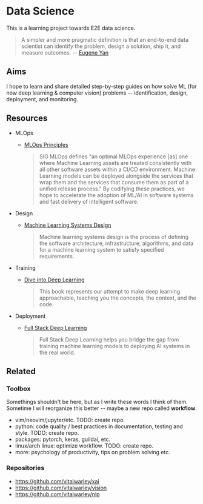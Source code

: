 # Data Science

This is a learning project towards E2E data science. 

> A simpler and more pragmatic definition is that an end-to-end data scientist can identify the problem, design a solution, ship it, and measure outcomes. -- [Eugene Yan](https://applyingml.com/resources/end-to-end/)

## Aims

I hope to learn and share detailed step-by-step guides on how solve ML (for now deep learning & computer vision) problems -- identification, design, deployment, and monitoring. 

## Resources

- MLOps
  - [MLOps Principles](https://ml-ops.org/content/mlops-principles)

    > SIG MLOps defines “an optimal MLOps experience [as] one where Machine Learning assets are treated consistently with all other software assets within a CI/CD environment. Machine Learning models can be deployed alongside the services that wrap them and the services that consume them as part of a unified release process.” By codifying these practices, we hope to accelerate the adoption of ML/AI in software systems and fast delivery of intelligent software.

- Design
  - [Machine Learning Systems Design](https://huyenchip.com/machine-learning-systems-design/toc.html)

    > Machine learning systems design is the process of defining the software architecture, infrastructure, algorithms, and data for a machine learning system to satisfy specified requirements.

- Training
  - [Dive into Deep Learning](https://d2l.ai/)

    > This book represents our attempt to make deep learning approachable, teaching you the concepts, the context, and the code.


- Deployment
  - [Full Stack Deep Learning](https://fall2019.fullstackdeeplearning.com/)

    > Full Stack Deep Learning helps you bridge the gap from training machine learning models to deploying AI systems in the real world.

## Related

### Toolbox

Somethings shouldn't be here, but as I write these words I think of them. Sometime I will reorganize this better -- maybe a new repo called **workflow**.

- vim/neovim/jupyter/etc. TODO: create repo.
- python: code quality / best practices in documentation, testing and style. TODO: create repo.
- packages: pytorch, keras, guildai, etc.
- linux/arch linux: optimize workflow. TODO: create repo.
- more: psychology of productivity, tips on problem solving etc.


### Repositories

- https://github.com/vitalwarley/xai
- https://github.com/vitalwarley/vision
- https://github.com/vitalwarley/nlp

